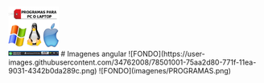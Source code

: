 <img src="imagenes/PROGRAMAS.png" width="100">
#  Imagenes angular
![FONDO](https://user-images.githubusercontent.com/34762008/78501001-75aa2d80-771f-11ea-9031-4342b0da289c.png)
![FONDO](imagenes/PROGRAMAS.png)
